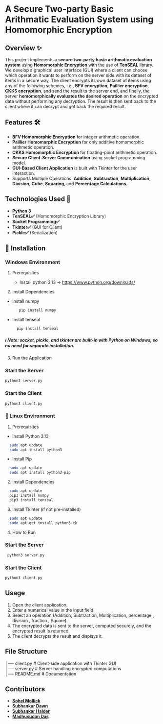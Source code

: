 # A Secure Two-party Basic Arithmatic Evaluation System using Homomorphic Encryption #

## Overview ✨

This project implements a **secure two-party basic arithmatic evaluation system** using **Homomorphic Encryption** with the use of **TenSEAL** library. We develop a graphical user interface (GUI) where a client can choose which operation it wants to perform on the server side with its dataset of items in a  secure way. The client encrypts its own dataset of items using any of the following schemes, i.e., **BFV encryption**, **Paillier encryption**,  **CKKS encryption**, and send the result to the server end, and finally, the server  **homomorphically evaluates the desired operation** on the encrypted data without performing any decryption. The result is then sent back to the client where it can decrypt  and get back the required result.

## Features 🛠️

- **BFV Homomorphic Encryption** for integer arithmetic operation.
- **Paillier Homomorphic Encryption** for only additive homomorphic arithmetic operation.
- **CKKS Homomorphic Encryption** for floating-point arithmetic operation.
- **Secure Client-Server Communication** using socket programming model.
- **GUI-Based Client Application** is built with Tkinter for the user interaction.
- Supports Multiple Operations: **Addition**, **Subtraction**, **Multiplication**, **Division**, **Cube**, **Squaring**, and **Percentage Calculations**.

## Technologies Used 🚀

- **Python 3**
- **TenSEAL✅** (Homomorphic Encryption Library)
- **Socket Programming✅**
- **Tkinter✅** (GUI for Client)
- **Pickle✅** (Serialization)

## 🔧 Installation

### Windows Environment ######

1. Prerequisites
   -  Install python 3.13 -> https://www.python.org/downloads/

2. Install Dependencies

  - Install numpy
  
     ```bash
        pip install numpy
     ```
  - Install tenseal
  
    ```bash
      pip install tenseal
    ```
 ##### ℹ️ Note: socket, pickle, and tkinter are built-in with Python on Windows, so no need for separate installation.

3. Run the Application

### Start the Server

```bash
python3 server.py
```

### Start the Client

```bash
python3 client.py
```

### 🐧 Linux Environment

1. Prerequisites

 - Install Python 3.13
  ```bash
    sudo apt update
    sudo apt install python3
  ```
   
 - Install Pip
 ```bash
   sudo apt update 
   sudo apt install python3-pip
 ```
    
   

2. Install Dependencies
  ```bash
    sudo apt update
    pip3 install numpy
    pip3 install tenseal
  ```

3. Install Tkinter (if not pre-installed)
  ```bash
    sudo apt update
    sudo apt-get install python3-tk
  ```

4. How to Run

### Start the Server

```bash
 python3 server.py
```

### Start the Client

```bash
python3 client.py
```


## Usage

1. Open the client application.
2. Enter a numerical value in the input field.
3. Select an operation (Addition, Subtraction, Multiplication, percentage , division , fraction , Square).
4. The encrypted data is sent to the server, computed securely, and the encrypted result is returned.
5. The client decrypts the result and displays it.

## File Structure


│── client.py   # Client-side application with Tkinter GUI               
│── server.py   # Server handling encrypted computations      
│── README.md   # Documentation


## Contributors
- **[Sohel Mollick](https://github.com/sohel440)**
- **[Subhankar Dawn](https://github.com/Subhankar200)**
- **[Subhankar Halder](https://github.com/subhankar-732121)**
- **[Madhusudan Das](https://github.com/MADHUSUDAN-DAS)**

##
